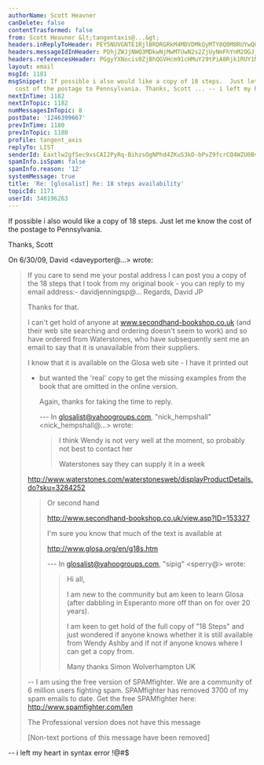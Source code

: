 ```yaml
---
authorName: Scott Heavner
canDelete: false
contentTrasformed: false
from: Scott Heavner &lt;tangentaxis@...&gt;
headers.inReplyToHeader: PEY5NUVGNTE1RjlBRDRGRkM4MDVDMkQyMTY0Q0M0RUYwQGRhdmlkPg==
headers.messageIdInHeader: PDhjZWJjNWQ3MDkwNjMwMTUwN2s2ZjUyNmFhYnM2OGJjOTNiMGFmNTg1MDM1QG1haWwuZ21haWwuY29tPg==
headers.referencesHeader: PGgyYXNocis0ZjBhQGVHcm91cHMuY29tPiA8Rjk1RUY1MTVGOUFENEZGQzgwNUMyRDIxNjRDQzRFRjBAZGF2aWQ+
layout: email
msgId: 1181
msgSnippet: If possible i also would like a copy of 18 steps.  Just let me know the
  cost of the postage to Pennsylvania. Thanks, Scott ... -- i left my heart in syntax
nextInTime: 1182
nextInTopic: 1182
numMessagesInTopic: 8
postDate: '1246399667'
prevInTime: 1180
prevInTopic: 1180
profile: tangent_axis
replyTo: LIST
senderId: Eaxtlw2gfSec9xsCAI2PyRq-BihzsOgNPhd4ZKuS3kD-bPvZ9fcrCQ4WZU0BvRz8RrVhkWmpbgkq3Vm5dnoHNDArii3RfOR1UVGlbQ
spamInfo.isSpam: false
spamInfo.reason: '12'
systemMessage: true
title: 'Re: [glosalist] Re: 18 steps availability'
topicId: 1171
userId: 340196263
---
```


If possible i also would like a copy of 18 steps.  Just let me know
the cost of the postage to Pennsylvania.

Thanks,
Scott

On 6/30/09, David <daveyporter@...> wrote:
>
>   If you care to send me your postal address I can post you a copy of the 18
> steps that I took from my original book - you can reply to my email
> address:-
>   davidjenningsp@...
>      Regards,   David JP
>
>
>
>
>   Thanks for that.
>
>   I can't get hold of anyone at www.secondhand-bookshop.co.uk (and their web
> site searching and ordering doesn't seem to work) and so have ordered from
> Waterstones, who have subsequently sent me an email to say that it is
> unavailable from their suppliers.
>
>   I know that it is available on the Glosa web site - I have it printed out
> - but wanted the 'real' copy to get the missing examples from the book that
> are omitted in the online version.
>
>   Again, thanks for taking the time to reply.
>
>   --- In glosalist@yahoogroups.com, "nick_hempshall" <nick_hempshall@...>
> wrote:
>   >
>   > I think Wendy is not very well at the moment, so probably not best to
> contact her
>   >
>   > Waterstones say they can supply it in a week
>   >
>   >
> http://www.waterstones.com/waterstonesweb/displayProductDetails.do?sku=3284252
>   >
>   > Or second hand
>   >
>   > http://www.secondhand-bookshop.co.uk/view.asp?ID=153327
>   >
>   > I'm sure you know that much of the text is available at
>   >
>   > http://www.glosa.org/en/g18s.htm
>   >
>   >
>   >
>   > --- In glosalist@yahoogroups.com, "sipig" <sperry@> wrote:
>   > >
>   > > Hi all,
>   > >
>   > > I am new to the community but am keen to learn Glosa (after dabbling
> in Esperanto more off than on for over 20 years).
>   > >
>   > > I am keen to get hold of the full copy of "18 Steps" and just wondered
> if anyone knows whether it is still available from Wendy Ashby and if not if
> anyone knows where I can get a copy from.
>   > >
>   > > Many thanks
>   > > Simon
>   > > Wolverhampton UK
>   > >
>   >
>
>
>
>
>
> --
> I am using the free version of SPAMfighter.
> We are a community of 6 million users fighting spam.
> SPAMfighter has removed 3700 of my spam emails to date.
> Get the free SPAMfighter here: http://www.spamfighter.com/len
>
> The Professional version does not have this message
>
>
> [Non-text portions of this message have been removed]
>
>


-- 
i left my heart in syntax error !@#$

